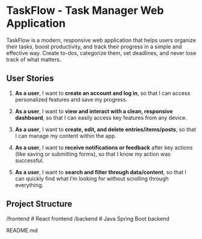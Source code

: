 # TaskFlow - Task Manager Web Application

TaskFlow is a modern, responsive web application that helps users organize their tasks, boost productivity, and track their progress in a simple and effective way. Create to-dos, categorize them, set deadlines, and never lose track of what matters.

## User Stories

1. **As a user**, I want to **create an account and log in**, so that I can access personalized features and save my progress.

2. **As a user**, I want to **view and interact with a clean, responsive dashboard**, so that I can easily access key features from any device.

3. **As a user**, I want to **create, edit, and delete entries/items/posts**, so that I can manage my content within the app.

4. **As a user**, I want to **receive notifications or feedback** after key actions (like saving or submitting forms), so that I know my action was successful.

5. **As a user**, I want to **search and filter through data/content**, so that I can quickly find what I’m looking for without scrolling through everything.

## Project Structure

/frontend # React frontend
/backend # Java Spring Boot backend

README.md

